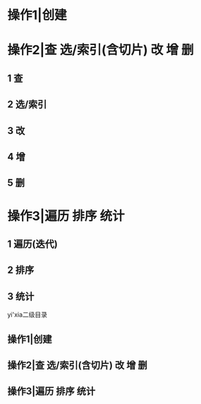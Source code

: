 # 操作1|创建



# 操作2|查 选/索引(含切片) 改 增 删

## 1 查



## 2 选/索引



## 3 改



## 4 增



## 5 删



# 操作3|遍历 排序 统计



## 1 遍历(迭代)



## 2 排序



## 3 统计







yi'xia二级目录



## 操作1|创建



## 操作2|查 选/索引(含切片) 改 增 删



## 操作3|遍历 排序 统计



